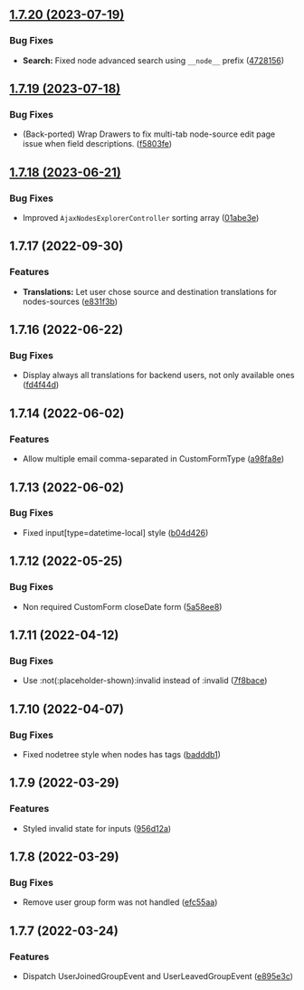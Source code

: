 ## [1.7.20 (2023-07-19)](https://github.com/roadiz/rozier/compare/1.7.19...1.7.20)


### Bug Fixes

* **Search:** Fixed node advanced search using `__node__` prefix ([4728156](https://github.com/roadiz/rozier/commit/472815639dd9933990fc1af3a914e46ced53cdf3))

## [1.7.19 (2023-07-18)](https://github.com/roadiz/rozier/compare/1.7.18...1.7.19)


### Bug Fixes

* (Back-ported) Wrap Drawers to fix multi-tab node-source edit page issue when field descriptions. ([f5803fe](https://github.com/roadiz/rozier/commit/f5803fe8f128e5e5a0fb4ac57be63f80f08b00c8))

## [1.7.18 (2023-06-21)](https://github.com/roadiz/rozier/compare/1.7.17...1.7.18)


### Bug Fixes

* Improved `AjaxNodesExplorerController` sorting array ([01abe3e](https://github.com/roadiz/rozier/commit/01abe3eb9564a9b34a06de022ba644911d8067c0))

## 1.7.17 (2022-09-30)

### Features

* **Translations:** Let user chose source and destination translations for nodes-sources ([e831f3b](https://github.com/roadiz/rozier/commit/e831f3b8cd1e6ebf46015d8cae81842c518c22bb))

## 1.7.16 (2022-06-22)

### Bug Fixes

* Display always all translations for backend users, not only available ones ([fd4f44d](https://github.com/roadiz/rozier/commit/fd4f44d6c830887d31233aee5bbacb532cf2ceec))

## 1.7.14 (2022-06-02)

### Features

* Allow multiple email comma-separated in CustomFormType ([a98fa8e](https://github.com/roadiz/rozier/commit/a98fa8ee6b7d314175aa04b673371ccf79734bcb))

## 1.7.13 (2022-06-02)

### Bug Fixes

* Fixed input[type=datetime-local] style ([b04d426](https://github.com/roadiz/rozier/commit/b04d4269cf4f939da4440e0142ce7cadc054ac59))

## 1.7.12 (2022-05-25)

### Bug Fixes

* Non required CustomForm closeDate form ([5a58ee8](https://github.com/roadiz/rozier/commit/5a58ee869c1ad870cbe1befa3c35df86e3b81a8f))

## 1.7.11 (2022-04-12)

### Bug Fixes

* Use :not(:placeholder-shown):invalid instead of :invalid ([7f8bace](https://github.com/roadiz/rozier/commit/7f8bacec4064a5c7f2cd5b66c1f9b79a7841d389))

## 1.7.10 (2022-04-07)

### Bug Fixes

* Fixed nodetree style when nodes has tags ([badddb1](https://github.com/roadiz/rozier/commit/badddb1476a47253c8bd6c5e79260ae63ab9e4c4))

## 1.7.9 (2022-03-29)

### Features

* Styled invalid state for inputs ([956d12a](https://github.com/roadiz/rozier/commit/956d12a32f95aef4afd3125d79473f5ee57b9cdb))

## 1.7.8 (2022-03-29)

### Bug Fixes

* Remove user group form was not handled ([efc55aa](https://github.com/roadiz/rozier/commit/efc55aa4725def7a1c7ae377bfbd8936f6c9a1bb))

## 1.7.7 (2022-03-24)

### Features

* Dispatch UserJoinedGroupEvent and UserLeavedGroupEvent ([e895e3c](https://github.com/roadiz/rozier/commit/e895e3cc827f46704b5e0c420d9c8d1706484510))

